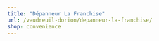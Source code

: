 ```yaml
---
title: "Dépanneur La Franchise"
url: /vaudreuil-dorion/depanneur-la-franchise/
shop: convenience
---
```

